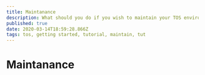 ```yaml
---
title: Maintanance
description: What should you do if you wish to maintain your TOS environment
published: true
date: 2020-03-14T18:59:28.866Z
tags: tos, getting started, tutorial, maintain, tut
---
```


# Maintanance
